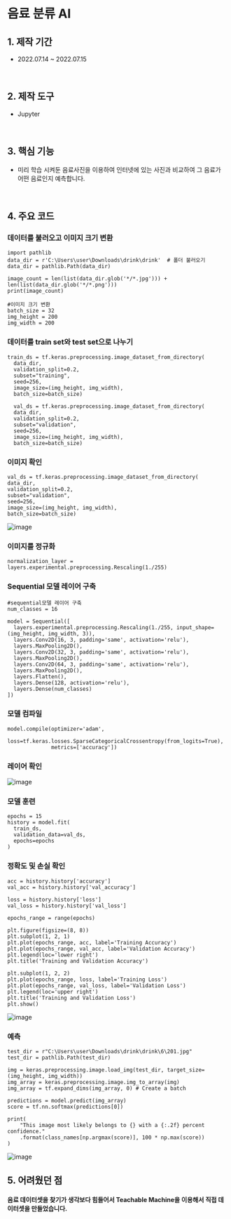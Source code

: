 # 음료 분류 AI

## 1. 제작 기간
* 2022.07.14 ~ 2022.07.15
<br/>

## 2. 제작 도구
* Jupyter
<br/>

## 3. 핵심 기능
* 미리 학습 시켜둔 음료사진을 이용하여 인터넷에 있는 사진과 비교하여 그 음료가 어떤 음료인지 예측합니다.
<br/>

## 4. 주요 코드
### 데이터를 불러오고 이미지 크기 변환
```
import pathlib
data_dir = r'C:\Users\user\Downloads\drink\drink'  # 폴더 불러오기
data_dir = pathlib.Path(data_dir)

image_count = len(list(data_dir.glob('*/*.jpg'))) + len(list(data_dir.glob('*/*.png')))
print(image_count)

#이미지 크기 변환
batch_size = 32
img_height = 200
img_width = 200
```
### 데이터를 train set와 test set으로 나누기
```
train_ds = tf.keras.preprocessing.image_dataset_from_directory(
  data_dir,
  validation_split=0.2,
  subset="training",
  seed=256,
  image_size=(img_height, img_width),
  batch_size=batch_size)
  
  val_ds = tf.keras.preprocessing.image_dataset_from_directory(
  data_dir,
  validation_split=0.2,
  subset="validation",
  seed=256,
  image_size=(img_height, img_width),
  batch_size=batch_size)
  ```
### 이미지 확인
  ```
  val_ds = tf.keras.preprocessing.image_dataset_from_directory(
  data_dir,
  validation_split=0.2,
  subset="validation",
  seed=256,
  image_size=(img_height, img_width),
  batch_size=batch_size)
  ```
  ![image](https://user-images.githubusercontent.com/108790183/191388779-a6d620f7-d970-4a42-9497-f6bb58dba3b6.png)
### 이미지를 정규화
```
normalization_layer = layers.experimental.preprocessing.Rescaling(1./255)
```
### Sequential 모델 레이어 구축
```
#sequential모델 레이어 구축
num_classes = 16

model = Sequential([
  layers.experimental.preprocessing.Rescaling(1./255, input_shape=(img_height, img_width, 3)),
  layers.Conv2D(16, 3, padding='same', activation='relu'),
  layers.MaxPooling2D(),
  layers.Conv2D(32, 3, padding='same', activation='relu'),
  layers.MaxPooling2D(),
  layers.Conv2D(64, 3, padding='same', activation='relu'),
  layers.MaxPooling2D(),
  layers.Flatten(),
  layers.Dense(128, activation='relu'),
  layers.Dense(num_classes)
])
```
### 모델 컴파일
```
model.compile(optimizer='adam',
              loss=tf.keras.losses.SparseCategoricalCrossentropy(from_logits=True),
              metrics=['accuracy'])
```
### 레이어 확인
![image](https://user-images.githubusercontent.com/108790183/191389843-58c301dd-f6c0-4424-a8f3-82e350caa320.png)
### 모델 훈련
```
epochs = 15
history = model.fit(
  train_ds,
  validation_data=val_ds,
  epochs=epochs
)
```
### 정확도 및 손실 확인
```
acc = history.history['accuracy']
val_acc = history.history['val_accuracy']

loss = history.history['loss']
val_loss = history.history['val_loss']

epochs_range = range(epochs)

plt.figure(figsize=(8, 8))
plt.subplot(1, 2, 1)
plt.plot(epochs_range, acc, label='Training Accuracy')
plt.plot(epochs_range, val_acc, label='Validation Accuracy')
plt.legend(loc='lower right')
plt.title('Training and Validation Accuracy')

plt.subplot(1, 2, 2)
plt.plot(epochs_range, loss, label='Training Loss')
plt.plot(epochs_range, val_loss, label='Validation Loss')
plt.legend(loc='upper right')
plt.title('Training and Validation Loss')
plt.show()
```
![image](https://user-images.githubusercontent.com/108790183/191390135-a64650cf-892f-4749-982f-0046941d6d17.png)
### 예측
```
test_dir = r"C:\Users\user\Downloads\drink\drink\6\201.jpg"
test_dir = pathlib.Path(test_dir)

img = keras.preprocessing.image.load_img(test_dir, target_size=(img_height, img_width))
img_array = keras.preprocessing.image.img_to_array(img)
img_array = tf.expand_dims(img_array, 0) # Create a batch

predictions = model.predict(img_array)
score = tf.nn.softmax(predictions[0])

print(
    "This image most likely belongs to {} with a {:.2f} percent confidence."
    .format(class_names[np.argmax(score)], 100 * np.max(score))
)
```
![image](https://user-images.githubusercontent.com/108790183/191390250-1b6d633c-1829-4f9f-9407-5ad5b308dba3.png)
## 5. 어려웠던 점
#### 음료 데이터셋을 찾기가 생각보다 힘들어서 Teachable Machine을 이용해서 직접 데이터셋을 만들었습니다.
